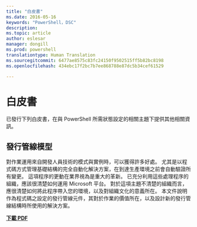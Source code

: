 ```yaml
---
title: "白皮書"
ms.date: 2016-05-16
keywords: "PowerShell，DSC"
description: 
ms.topic: article
author: eslesar
manager: dongill
ms.prod: powershell
translationtype: Human Translation
ms.sourcegitcommit: 6477ae8575c83fc24150f9502515ff5b82bc8198
ms.openlocfilehash: 434ebc17f2bc7b7ee868788e87dc5b34cef61529

---
```


# 白皮書

已發行下列白皮書，在與 PowerShell 所需狀態設定的相關主題下提供其他相關資訊。

## 發行管線模型
對作業運用來自開發人員技術的模式與實例時，可以獲得許多好處。 尤其是以程式碼方式管理基礎結構的完全自動化解決方案，在到達生產環境之前會自動驗證所有變更。 這項程序的更動在業界視為是重大的革新。 已充分利用這些處理程序的組織，應該很清楚如何運用 Microsoft 平台。 對於這項主題不清楚的組織而言，應很清楚如何將此程序帶入您的環境，以及對組織文化的意義所在。 本文件說明作為程式碼之設定的發行管線元件，其對於作業的價值所在，以及設計新的發行管線結構時所使用的解決方案。 

**[下載 PDF](http://aka.ms/thereleasepipelinemodelpdf)**




<!--HONumber=Aug16_HO3-->


